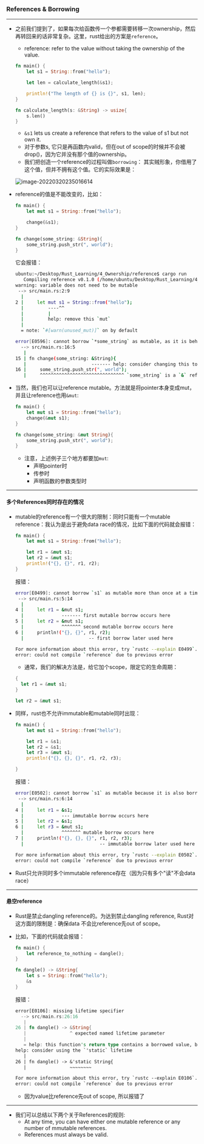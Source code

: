 ### References & Borrowing

---

+ 之前我们提到了，如果每次给函数传一个参都需要转移一次ownership，然后再转回来的话非常复杂。这里，rust给出的方案是`reference`。 

  + reference: refer to the value without taking the ownership of the value.

  ```rust
  fn main() {
      let s1 = String::from("hello");
  
      let len = calculate_length(&s1);
  
      println!("The length of {} is {}", s1, len);
  }
  
  fn calculate_length(s: &String) -> usize{
      s.len()
  }
  ```

  + `&s1` lets us create a reference that refers to the value of s1 but not own it.
  + 对于参数s, 它只是再函数内valid，但在out of scope的时候并不会被drop()，因为它并没有那个值的ownership。
  + 我们把创造一个reference的过程叫做`borrowing`： 其实贼形象，你借用了这个值，但并不拥有这个值。它的实际效果是：

  ![image-20220320235016614](C:\Users\LENOVO\AppData\Roaming\Typora\typora-user-images\image-20220320235016614.png)

+ reference的值是不能改变的，比如：

  ```rust
  fn main() {
      let mut s1 = String::from("hello");
  
      change(&s1);
  }
  
  fn change(some_string: &String){
      some_string.push_str(", world");
  }
  ```

  它会报错：

  ```bash
  ubuntu:~/Desktop/Rust_Learning/4_Ownership/reference$ cargo run
     Compiling reference v0.1.0 (/home/ubuntu/Desktop/Rust_Learning/4_Ownership/reference)
  warning: variable does not need to be mutable
   --> src/main.rs:2:9
    |
  2 |     let mut s1 = String::from("hello");
    |         ----^^
    |         |
    |         help: remove this `mut`
    |
    = note: `#[warn(unused_mut)]` on by default
  
  error[E0596]: cannot borrow `*some_string` as mutable, as it is behind a `&` reference
    --> src/main.rs:16:5
     |
  15 | fn change(some_string: &String){
     |                        ------- help: consider changing this to be a mutable reference: `&mut String`
  16 |     some_string.push_str(", world");
     |     ^^^^^^^^^^^^^^^^^^^^^^^^^^^^^^^ `some_string` is a `&` reference, so the data it refers to cannot be borrowed as mutable
  ```

+ 当然，我们也可以让reference mutable。方法就是将pointer本身变成mut，并且让reference也用`&mut`: 

  ```rust
  fn main() {
      let mut s1 = String::from("hello");
      change(&mut s1);
  }
  
  fn change(some_string: &mut String){
      some_string.push_str(", world");
  }
  ```

  + 注意，上述例子三个地方都要加`mut`: 
    + 声明pointer时
    + 传参时
    + 声明函数的参数类型时

---

#### 多个References同时存在的情况

+ mutable的reference有一个很大的限制：同时只能有一个mutable reference：我认为是出于避免data race的情况，比如下面的代码就会报错：

  ```rust
  fn main() {
      let mut s1 = String::from("hello");
  
      let r1 = &mut s1;
      let r2 = &mut s1;
      println!("{}, {}", r1, r2);
  }
  ```

  报错：

  ```bash
  error[E0499]: cannot borrow `s1` as mutable more than once at a time
   --> src/main.rs:5:14
    |
  4 |     let r1 = &mut s1;
    |              ------- first mutable borrow occurs here
  5 |     let r2 = &mut s1;
    |              ^^^^^^^ second mutable borrow occurs here
  6 |     println!("{}, {}", r1, r2);
    |                        -- first borrow later used here
  
  For more information about this error, try `rustc --explain E0499`.
  error: could not compile `reference` due to previous error
  ```

  + 通常，我们的解决方法是，给它加个scope，限定它的生命周期：

  ```rust
  {
  	let r1 = &mut s1;
  }
  
  let r2 = &mut s1;
  ```

+ 同样，rust也不允许immutable和mutable同时出现：

  ```rust
  fn main() {
      let mut s1 = String::from("hello");
  
      let r1 = &s1;
      let r2 = &s1;
      let r3 = &mut s1;
      println!("{}, {}, {}", r1, r2, r3);
  
  }
  ```

  报错：

  ```bash
  error[E0502]: cannot borrow `s1` as mutable because it is also borrowed as immutable
   --> src/main.rs:6:14
    |
  4 |     let r1 = &s1;
    |              --- immutable borrow occurs here
  5 |     let r2 = &s1;
  6 |     let r3 = &mut s1;
    |              ^^^^^^^ mutable borrow occurs here
  7 |     println!("{}, {}, {}", r1, r2, r3);
    |                            -- immutable borrow later used here
  
  For more information about this error, try `rustc --explain E0502`.
  error: could not compile `reference` due to previous error
  ```

+ Rust只允许同时多个immutable reference存在（因为只有多个"读"不会data race）

---

#### 悬空reference

+ Rust是禁止dangling reference的。为达到禁止dangling reference, Rust对这方面的限制是：确保data 不会比reference先out of scope。

+ 比如，下面的代码就会报错：

  ```rust
  fn main() {
      let reference_to_nothing = dangle();
  }
  
  fn dangle() -> &String{
      let s = String::from("hello");
      &s
  }
  ```

  报错：

  ```rust
  error[E0106]: missing lifetime specifier
    --> src/main.rs:26:16
     |
  26 | fn dangle() -> &String{
     |                ^ expected named lifetime parameter
     |
     = help: this function's return type contains a borrowed value, but there is no value for it to be borrowed from
  help: consider using the `'static` lifetime
     |
  26 | fn dangle() -> &'static String{
     |                ~~~~~~~~
  
  For more information about this error, try `rustc --explain E0106`.
  error: could not compile `reference` due to previous error
  ```

  + 因为value比reference先out of scope, 所以报错了

---

+ 我们可以总结以下两个关于References的规则:
  + At any time, you can have either one mutable reference or any number of mmutable references.
  + References must always be valid.

